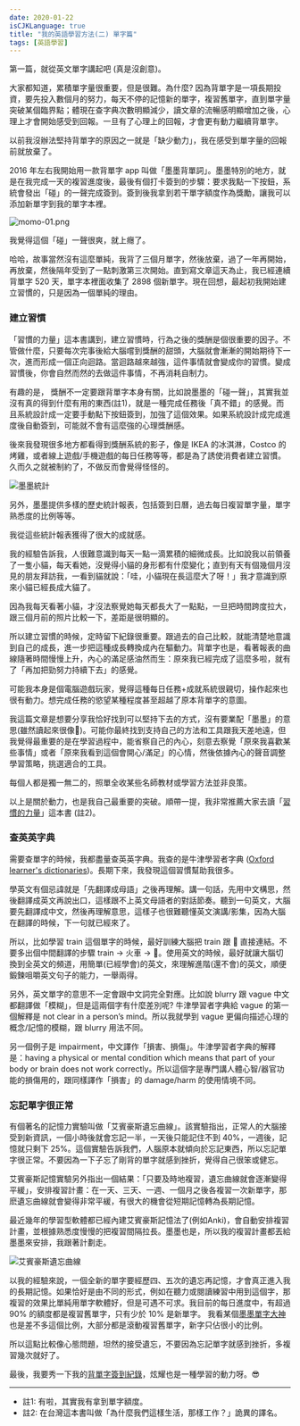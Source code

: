 ```yaml
---
date: 2020-01-22
isCJKLanguage: true
title: "我的英語學習方法(二) 單字篇"
tags: [英語學習]
---
```


第一篇，就從英文單字講起吧 (真是沒創意)。

大家都知道，累積單字量很重要，但是很難。為什麼? 因為背單字是一項長期投資，要先投入數個月的努力，每天不停的記憶新的單字，複習舊單字，直到單字量突破某個臨界點；體現在查字典次數明顯減少，讀文章的流暢感明顯增加之後，心理上才會開始感受到回報。一旦有了心理上的回報，才會更有動力繼續背單字。

以前我沒辦法堅持背單字的原因之一就是「缺少動力」，我在感受到單字量的回報前就放棄了。

2016 年左右我開始用一款背單字 app 叫做「墨墨背單詞」。墨墨特別的地方，就是在我完成一天的複習進度後，最後有個打卡簽到的步驟：要求我點一下按鈕，系統會發出「碰」的一聲完成簽到。簽到後我拿到若干單字額度作為獎勵，讓我可以添加新單字到我的單字本裡。

![momo-01.png](/img/momo-01.png)

我覺得這個「碰」一聲很爽，就上癮了。

哈哈，故事當然沒有這麼單純，我背了三個月單字，然後放棄，過了一年再開始，再放棄，然後隔年受到了一點刺激第三次開始。直到寫文章這天為止，我已經連續背單字 520 天，單字本裡面收集了 2898 個新單字。現在回想，最起初我開始建立習慣的，只是因為一個單純的理由。

### 建立習慣

「習慣的力量」這本書講到，建立習慣時，行為之後的獎酬是個很重要的因子。不管做什麼，只要每次完事後給大腦嚐到獎酬的甜頭，大腦就會漸漸的開始期待下一次，進而形成一個正向迴路。當迴路越來越強，這件事情就會變成你的習慣。變成習慣後，你會自然而然的去做這件事情，不再消耗自制力。

有趣的是， 獎酬不一定要跟背單字本身有關，比如說墨墨的「碰一聲」，其實我並沒有真的得到什麼有用的東西(註1)，就是一種完成任務後「真不錯」的感覺。而且系統設計成一定要手動點下按鈕簽到，加強了這個效果。如果系統設計成完成進度後自動簽到，可能就不會有這麼強的心理獎酬感。

後來我發現很多地方都看得到獎酬系統的影子，像是 IKEA 的冰淇淋，Costco 的烤雞，或者線上遊戲/手機遊戲的每日任務等等，都是為了誘使消費者建立習慣。久而久之就被制約了，不做反而會覺得怪怪的。

![墨墨統計](/img/momo-02.png)

另外，墨墨提供多樣的歷史統計報表，包括簽到日曆，過去每日複習單字量，單字熟悉度的比例等等。

我從這些統計報表獲得了很大的成就感。

我的經驗告訴我，人很難意識到每天一點一滴累積的細微成長。比如說我以前領養了一隻小貓，每天看她，沒覺得小貓的身形都有什麼變化；直到有天有個幾個月沒見的朋友拜訪我，一看到貓就說：「哇，小貓現在長這麼大了呀！」我才意識到原來小貓已經長成大貓了。

因為我每天看著小貓，才沒法察覺她每天都長大了一點點，一旦把時間跨度拉大，跟三個月前的照片比較一下，差距是很明顯的。

所以建立習慣的時候，定時留下紀錄很重要。跟過去的自己比較，就能清楚地意識到自己的成長，進一步把這種成長轉換成內在驅動力。背單字也是，看著報表的曲線隨著時間慢慢上升，內心的滿足感油然而生：原來我已經完成了這麼多啦，就有了「再加把勁努力持續下去」的感覺。

可能我本身是個電腦遊戲玩家，覺得這種每日任務+成就系統很親切，操作起來也很有動力。想完成任務的慾望某種程度甚至超越了原本背單字的意圖。

我這篇文章是想要分享我恰好找到可以堅持下去的方式，沒有要業配「墨墨」的意思(雖然讀起來很像🤪)。可能你最終找到支持自己的方法和工具跟我天差地遠，但我覺得最重要的是在學習過程中，能省察自己的內心，刻意去察覺「原來我喜歡某些事情」或者「原來我看到這個會開心/滿足」的心情，然後依據內心的聲音調整學習策略，挑選適合的工具。

每個人都是獨一無二的，照單全收某些名師教材或學習方法並非良策。

以上是關於動力，也是我自己最重要的突破。順帶一提，我非常推薦大家去讀「[習慣的力量][power_of_habit]」這本書 (註2)。

[power_of_habit]: https://readmoo.com/book/210089414000101 "習慣的力量"


### 查英英字典

需要查單字的時候，我都盡量查英英字典。我查的是牛津學習者字典 ([Oxford learner's dictionaries][oxford_dic])。長期下來，我發現這個習慣幫助我很多。

[oxford_dic]: https://www.oxfordlearnersdictionaries.com/ "Oxford lerners's dictionaries"

學英文有個忌諱就是「先翻譯成母語」之後再理解。講一句話，先用中文構思，然後翻譯成英文再說出口，這樣跟不上英文母語者的對話節奏。聽到一句英文，大腦要先翻譯成中文，然後再理解意思，這樣子也很難聽懂英文演講/影集，因為大腦在翻譯的時候，下一句就已經來了。

所以，比如學習 train 這個單字的時候，最好訓練大腦把 train 跟 🚂 直接連結。不要多出個中間翻譯的步驟 train -> 火車 -> 🚂。使用英文的時候，最好就讓大腦切換到全英文的頻道，用簡單(已經學會)的英文，來理解進階(還不會)的英文，順便鍛鍊咀嚼英文句子的能力，一舉兩得。

另外，英文單字的意思不一定會跟中文詞完全對應。比如說 blurry 跟 vague 中文都翻譯做「模糊」，但是這兩個字有什麼差別呢? 牛津學習者字典給 vague 的第一個解釋是 not clear in a person’s mind。所以我就學到 vague 更偏向描述心理的概念/記憶的模糊，跟 blurry 用法不同。

另一個例子是 impairment，中文譯作「損害、損傷」。牛津學習者字典的解釋是：having a physical or mental condition which means that part of your body or brain does not work correctly。所以這個字是專門講人體心智/器官功能的損傷用的，跟同樣譯作「損害」的 damage/harm 的使用情境不同。

### 忘記單字很正常

有個著名的記憶力實驗叫做「艾賓豪斯遺忘曲線」。該實驗指出，正常人的大腦接受到新資訊，一個小時後就會忘記一半，一天後只能記住不到 40%，一週後，記憶就只剩下 25%。這個實驗告訴我們，人腦原本就傾向於忘記東西，所以忘記單字很正常。不要因為一下子忘了剛背的單字就感到挫折，覺得自己很笨或健忘。

艾賓豪斯記憶實驗另外指出一個結果：「只要及時地複習，遺忘曲線就會逐漸變得平緩」，安排複習計畫：在一天、三天、一週、一個月之後各複習一次新單字，那麽遺忘曲線就會變得非常平緩，有很大的機會從短期記憶轉為長期記憶。

最近幾年的學習型軟體都已經內建艾賓豪斯記憶法了(例如Anki)，會自動安排複習計畫，並根據熟悉度慢慢的把複習間隔拉長。墨墨也是，所以我的複習計畫都丟給墨墨來安排，我跟著計劃走。

![艾賓豪斯遺忘曲線](/img/momo-04.png)

以我的經驗來說，一個全新的單字要經歷四、五次的遺忘再記憶，才會真正進入我的長期記憶。如果恰好是由不同的形式，例如在聽力或閱讀練習中用到這個字，那複習的效果比單純用單字軟體好，但是可遇不可求。我目前的每日進度中，有超過 90% 的額度都是複習舊單字，只有少於 10% 是新單字。 我看某個[墨墨單字大神][momo_exp]也是差不多這個比例，大部分都是滾動複習舊單字，新字只佔很小的比例。

[momo_exp]: https://www.zhihu.com/question/40729955

所以這點比較像心態問題，坦然的接受遺忘，不要因為忘記單字就感到挫折，多複習幾次就好了。

最後，我要秀一下我的[背單字簽到紀錄](/img/momo-03.jpg)，炫耀也是一種學習的動力呀。😎

------
- 註1: 有啦，其實我有拿到單字額度。
- 註2: 在台灣這本書叫做「為什麼我們這樣生活，那樣工作？」詭異的譯名。






